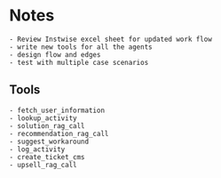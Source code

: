 # Notes

    - Review Instwise excel sheet for updated work flow
    - write new tools for all the agents
    - design flow and edges
    - test with multiple case scenarios

## Tools

    - fetch_user_information
    - lookup_activity
    - solution_rag_call
    - recommendation_rag_call
    - suggest_workaround
    - log_activity
    - create_ticket_cms
    - upsell_rag_call
    
